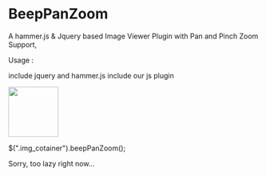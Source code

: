 # BeepPanZoom
A hammer.js &amp; Jquery based Image Viewer Plugin with Pan and Pinch Zoom Support,

Usage :

include jquery and hammer.js
include our js plugin

<div class="img_cotainer" style="overflow:hidden;width:100px;height:100px">
<img src="my_big_image.jpg" style="width:inherit;height:inherit" />
</div>


$(".img_cotainer").beepPanZoom();

Sorry, too lazy right now...
